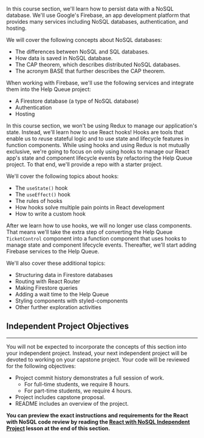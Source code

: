 In this course section, we'll learn how to persist data with a NoSQL database. We'll use Google's Firebase, an app development platform that provides many services including NoSQL databases, authentication, and hosting.

We will cover the following concepts about NoSQL databases:

* The differences between NoSQL and SQL databases.
* How data is saved in NoSQL database.
* The CAP theorem, which describes distributed NoSQL databases.
* The acronym BASE that further describes the CAP theorem.

When working with Firebase, we'll use the following services and integrate them into the Help Queue project:
* A Firestore database (a type of NoSQL database)
* Authentication
* Hosting

In this course section, we won't be using Redux to manage our application's state. Instead, we'll learn how to use React hooks! Hooks are tools that enable us to *re*use stateful logic and to use state and lifecycle features in function components. While using hooks and using Redux is not mutually exclusive, we're going to focus on only using hooks to manage our React app's state and component lifecycle events by refactoring the Help Queue project. To that end, we'll provide a repo with a starter project.

We'll cover the following topics about hooks:

* The `useState()` hook
* The `useEffect()` hook
* The rules of hooks
* How hooks solve multiple pain points in React development
* How to write a custom hook

After we learn how to use hooks, we will no longer use class components. That means we'll take the extra step of converting the Help Queue `TicketControl` component into a function component that uses hooks to manage state and component lifecycle events. Thereafter, we'll start adding Firebase services to the Help Queue. 

We'll also cover these additional topics:

* Structuring data in Firestore databases
* Routing with React Router
* Making Firestore queries
* Adding a wait time to the Help Queue
* Styling components with styled-components
* Other further exploration activities

## Independent Project Objectives
---

You will not be expected to incorporate the concepts of this section into your independent project. Instead, your next independent project will be devoted to working on your capstone project. Your code will be reviewed for the following objectives:

* Project commit history demonstrates a full session of work.
  *  For full-time students, we require 8 hours. 
  *  For part-time students, we require 4 hours.
* Project includes capstone proposal.
* README includes an overview of the project.

**You can preview the exact instructions and requirements for the React with NoSQL code review by reading the [React with NoSQL Independent Project](https://new.learnhowtoprogram.com/react/react-with-nosql/react-with-nosql-independent-project) lesson at the end of this section.**

